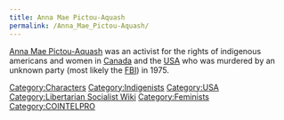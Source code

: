 ```yaml
---
title: Anna Mae Pictou-Aquash
permalink: /Anna_Mae_Pictou-Aquash/
---
```


[Anna Mae Pictou-Aquash](Anna_Mae_Pictou-Aquash.md "wikilink") was an
activist for the rights of indigenous americans and women in
[Canada](Canada.md "wikilink") and the
[USA](United_States_of_America.md "wikilink") who was murdered by an
unknown party (most likely the
[FBI](Federal_Bureau_of_Investigation.md "wikilink")) in 1975.

[Category:Characters](Category:Characters.md "wikilink")
[Category:Indigenists](Category:Indigenists.md "wikilink")
[Category:USA](Category:USA.md "wikilink") [Category:Libertarian Socialist
Wiki](Category:Libertarian_Socialist_Wiki.md "wikilink")
[Category:Feminists](Category:Feminists.md "wikilink")
[Category:COINTELPRO](Category:COINTELPRO.md "wikilink")